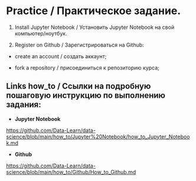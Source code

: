 # Practice / Практическое задание.

 1. Install Jupyter Notebook / Установить Jupyter Notebook на свой компьютер/ноутбук.

 2. Register on Github / Зарегистрироваться  на  Github:

- create an account / создать аккаунт;

- fork a repository / присоединиться к репозиторию курса;


## Links how_to / Ссылки на подробную пошаговую инструкцию по выполнению задания:

- **Jupyter Notebook**

https://github.com/Data-Learn/data-science/blob/main/how_to/Jupyter%20Notebook/how_to_Jupyter_Notebook.md

- **Github**

https://github.com/Data-Learn/data-science/blob/main/how_to/Github/How_to_Github.md
